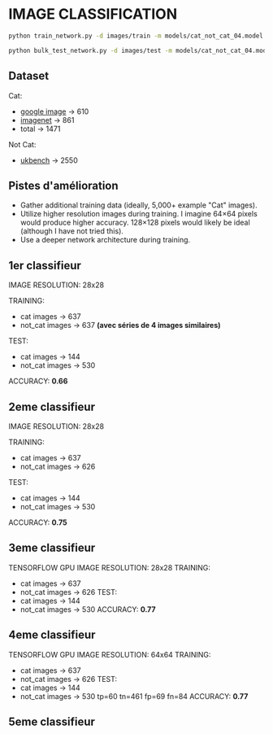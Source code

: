 # IMAGE CLASSIFICATION

```sh
python train_network.py -d images/train -m models/cat_not_cat_04.model -p reporting/plot_04.png -w 64

python bulk_test_network.py -d images/test -m models/cat_not_cat_04.model -w 64
```

## Dataset

Cat:
* [google image](https://www.google.com/search?q=cat) → 610
* [imagenet](www.image-net.org/synset?wnid=n02121620) → 861
* total → 1471

Not Cat:
* [ukbench](https://archive.org/details/ukbench) -> 2550

## Pistes d'amélioration

* Gather additional training data (ideally, 5,000+ example "Cat" images).
* Utilize higher resolution images during training. I imagine 64×64 pixels would produce higher accuracy. 128×128 pixels would likely be ideal (although I have not tried this).
* Use a deeper network architecture during training.

## 1er classifieur

IMAGE RESOLUTION: 28x28

TRAINING:
* cat images → 637  
* not_cat images → 637 **(avec séries de 4 images similaires)**

TEST:
* cat images → 144
* not_cat images → 530

ACCURACY: **0.66**  

## 2eme classifieur

IMAGE RESOLUTION: 28x28

TRAINING:
* cat images → 637  
* not_cat images → 626

TEST:
* cat images → 144
* not_cat images → 530

ACCURACY: **0.75**

## 3eme classifieur

TENSORFLOW GPU
IMAGE RESOLUTION: 28x28
TRAINING:
* cat images → 637  
* not_cat images → 626
TEST:
* cat images → 144
* not_cat images → 530
ACCURACY: **0.77**

## 4eme classifieur

TENSORFLOW GPU
IMAGE RESOLUTION: 64x64
TRAINING:
* cat images → 637  
* not_cat images → 626
TEST:
* cat images → 144
* not_cat images → 530
tp=60 tn=461 fp=69 fn=84
ACCURACY: **0.77**

## 5eme classifieur
